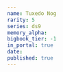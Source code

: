 ```yaml
---
name: Tuxedo Nog
rarity: 5
series: ds9
memory_alpha:
bigbook_tier: -1
in_portal: true
date:
published: true
---
```



